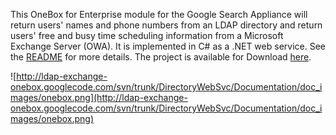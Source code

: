 This OneBox for Enterprise module for the Google Search Appliance will return users' names and phone numbers from an LDAP directory and return users' free and busy time scheduling information from a Microsoft Exchange Server (OWA).  It is implemented in C# as a .NET web service.  See the [README](http://ldap-exchange-onebox.googlecode.com/svn/trunk/DirectoryWebSvc/Documentation/documentation.html) for more details. The project is available for Download [here](http://ldap-exchange-onebox.googlecode.com/svn/trunk/DirectoryWebSvc/ldap-exchange-onebox.zip).

![http://ldap-exchange-onebox.googlecode.com/svn/trunk/DirectoryWebSvc/Documentation/doc_images/onebox.png](http://ldap-exchange-onebox.googlecode.com/svn/trunk/DirectoryWebSvc/Documentation/doc_images/onebox.png)
